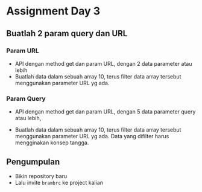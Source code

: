 
# Assignment Day 3


## Buatlah 2 param query dan URL

### Param URL
- API dengan method get dan param URL, dengan 2 data parameter atau lebih
- Buatlah data dalam sebuah array 10, terus filter data array tersebut menggunakan parameter URL yg ada.

### Param Query

- API dengan method get dan param URL, dengan 5 data parameter query atau lebih,

- Buatlah data dalam sebuah array 10, terus filter data array tersebut menggunakan parameter URL yg ada. Data yang difilter harus mengginakan konsep tangga.

## Pengumpulan
- Bikin repository baru
- Lalu invite `brambrc` ke project kalian